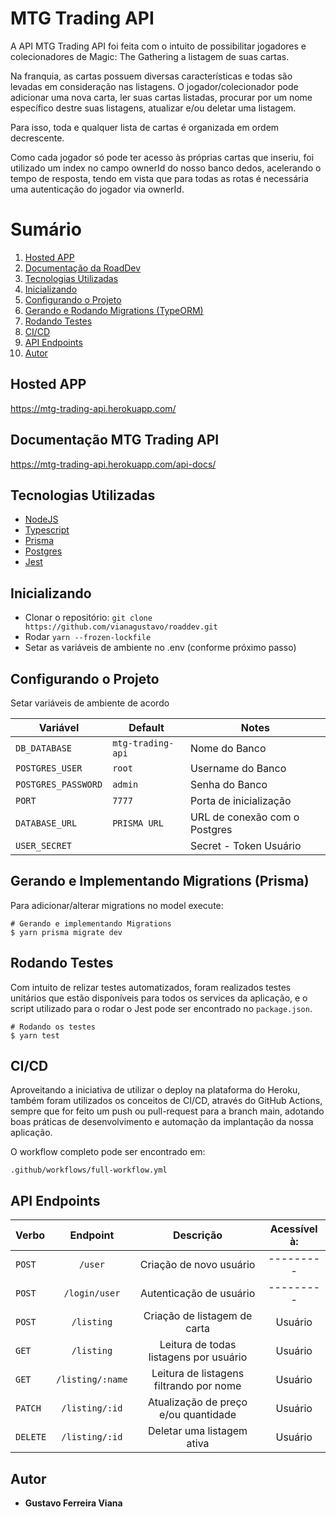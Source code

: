 # MTG Trading API

A API MTG Trading API foi feita com o intuito de possibilitar jogadores e colecionadores de Magic: The Gathering a listagem de suas cartas.

Na franquia, as cartas possuem diversas características e todas são levadas em consideração nas listagens. O jogador/colecionador pode adicionar uma nova carta, ler suas cartas listadas, procurar por um nome específico destre suas listagens, atualizar e/ou deletar uma listagem.

Para isso, toda e qualquer lista de cartas é organizada em ordem decrescente. 

Como cada jogador só pode ter acesso às próprias cartas que inseriu, foi utilizado um index no campo ownerId do nosso banco dedos, acelerando o tempo de resposta, tendo em vista que para todas as rotas é necessária uma autenticação do jogador via ownerId.


# Sumário
1. <a href="#Hosted-APP">Hosted APP</a>
2. <a href="#Documentação-MTG-Tading-API">Documentação da RoadDev</a>
3. <a href="#Tecnologias-Utilizadas">Tecnologias Utilizadas</a>
4. <a href="#Inicializando">Inicializando</a>
5. <a href="#Configurando-o-Projeto">Configurando o Projeto</a>
6. <a href="#Gerando-e-Implementando-Migrations-(Prisma)">Gerando e Rodando Migrations (TypeORM)</a>
7. <a href="#Rodando-Testes">Rodando Testes</a>
8. <a href="#CI/CD">CI/CD</a>
9. <a href="#API-Endpoints">API Endpoints</a>
10. <a href="#Autor">Autor</a>

## Hosted APP

https://mtg-trading-api.herokuapp.com/

## Documentação MTG Trading API

https://mtg-trading-api.herokuapp.com/api-docs/

## Tecnologias Utilizadas

- [NodeJS](https://nodejs.org/)
- [Typescript](https://www.typescriptlang.org/)
- [Prisma](https://typeorm.io/)
- [Postgres](https://www.prisma.io/)
- [Jest](https://jestjs.io/)


## Inicializando

- Clonar o repositório: `git clone https://github.com/vianagustavo/roaddev.git`
- Rodar `yarn --frozen-lockfile`
- Setar as variáveis de ambiente no .env (conforme próximo passo)

## Configurando o Projeto

Setar variáveis de ambiente de acordo

|        Variável      |      Default     |              Notes             |
| -------------------- | ---------------- | ------------------------------ |
|     `DB_DATABASE`    |`mtg-trading-api` |          Nome do Banco         |
|    `POSTGRES_USER`   |      `root`      |        Username do Banco       |
|  `POSTGRES_PASSWORD` |      `admin`     |          Senha do Banco        |
|        `PORT`        |      `7777`      |     Porta de inicialização     |
|     `DATABASE_URL`   |   `PRISMA URL`   |  URL de conexão com o Postgres |
|     `USER_SECRET`    |                  |      Secret - Token Usuário    |


## Gerando e Implementando Migrations (Prisma)

Para adicionar/alterar migrations no model execute:

```
# Gerando e implementando Migrations
$ yarn prisma migrate dev

```

## Rodando Testes

Com intuito de relizar testes automatizados, foram realizados testes unitários que estão disponíveis para todos os services da aplicação, e o script utilizado para o rodar o Jest pode ser encontrado no `package.json`.


```
# Rodando os testes
$ yarn test

```


## CI/CD

Aproveitando a iniciativa de utilizar o deploy na plataforma do Heroku, também foram utilizados os conceitos de CI/CD, através do GitHub Actions, sempre que for feito um push ou pull-request para a branch main, adotando boas práticas de desenvolvimento e automação da implantação da nossa aplicação.

O workflow completo pode ser encontrado em: 

``` .github/workflows/full-workflow.yml ```

## API Endpoints

|  Verbo   |                    Endpoint                     |                 Descrição                  |     Acessível à:      |
| :------- | :---------------------------------------------: | :----------------------------------------: | :-------------------: |
| `POST`   |                     `/user`                     |         Criação de novo usuário            |       ---------       |
| `POST`   |                    `/login/user`                |         Autenticação de usuário            |       ---------       |
| `POST`   |                    `/listing`                   |       Criação de listagem de carta         |        Usuário        |
| `GET`    |                    `/listing`                   |   Leitura de todas listagens por usuário   |        Usuário        |
| `GET`    |                   `/listing/:name`              | Leitura de listagens filtrando por nome    |        Usuário        |
| `PATCH`  |                   `/listing/:id`                |   Atualização de preço e/ou quantidade     |        Usuário        |
| `DELETE` |                   `/listing/:id`                |           Deletar uma listagem ativa       |        Usuário        |


## Autor

- **Gustavo Ferreira Viana**